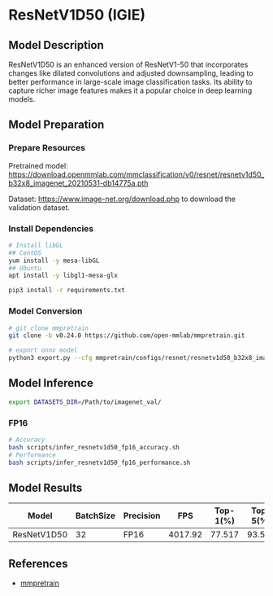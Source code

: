 # ResNetV1D50 (IGIE)

## Model Description

ResNetV1D50 is an enhanced version of ResNetV1-50 that incorporates changes like dilated convolutions and adjusted downsampling, leading to better performance in large-scale image classification tasks. Its ability to capture richer image features makes it a popular choice in deep learning models.

## Model Preparation

### Prepare Resources

Pretrained model: <https://download.openmmlab.com/mmclassification/v0/resnet/resnetv1d50_b32x8_imagenet_20210531-db14775a.pth>

Dataset: <https://www.image-net.org/download.php> to download the validation dataset.

### Install Dependencies

```bash
# Install libGL
## CentOS
yum install -y mesa-libGL
## Ubuntu
apt install -y libgl1-mesa-glx

pip3 install -r requirements.txt
```

### Model Conversion

```bash
# git clone mmpretrain
git clone -b v0.24.0 https://github.com/open-mmlab/mmpretrain.git

# export onnx model
python3 export.py --cfg mmpretrain/configs/resnet/resnetv1d50_b32x8_imagenet.py --weight resnetv1d50_b32x8_imagenet_20210531-db14775a.pth --output resnetv1d50.onnx

```

## Model Inference

```bash
export DATASETS_DIR=/Path/to/imagenet_val/
```

### FP16

```bash
# Accuracy
bash scripts/infer_resnetv1d50_fp16_accuracy.sh
# Performance
bash scripts/infer_resnetv1d50_fp16_performance.sh
```

## Model Results

| Model       | BatchSize | Precision | FPS      | Top-1(%) | Top-5(%) |
| ----------- | --------- | --------- | -------- | -------- | -------- |
| ResNetV1D50 | 32        | FP16      | 4017.92  | 77.517   | 93.538   |

## References

- [mmpretrain](https://github.com/open-mmlab/mmpretrain)
